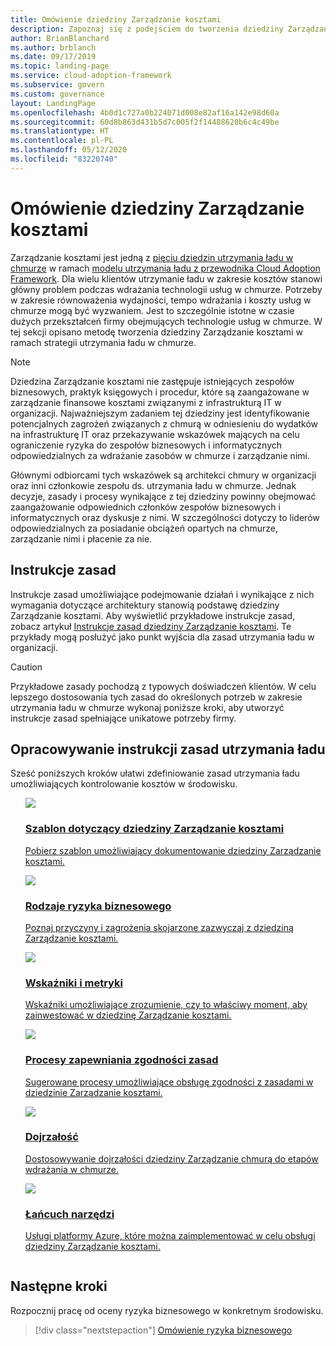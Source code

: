 ```yaml
---
title: Omówienie dziedziny Zarządzanie kosztami
description: Zapoznaj się z podejściem do tworzenia dziedziny Zarządzanie kosztami w ramach strategii utrzymania ładu w chmurze.
author: BrianBlanchard
ms.author: brblanch
ms.date: 09/17/2019
ms.topic: landing-page
ms.service: cloud-adoption-framework
ms.subservice: govern
ms.custom: governance
layout: LandingPage
ms.openlocfilehash: 4b0d1c727a0b224071d008e82af16a142e98d60a
ms.sourcegitcommit: 60d8b863d431b5d7c005f2f14488620b6c4c49be
ms.translationtype: HT
ms.contentlocale: pl-PL
ms.lasthandoff: 05/12/2020
ms.locfileid: "83220740"
---
```

# <a name="cost-management-discipline-overview"></a>Omówienie dziedziny Zarządzanie kosztami

Zarządzanie kosztami jest jedną z [pięciu dziedzin utrzymania ładu w chmurze](../governance-disciplines.md) w ramach [modelu utrzymania ładu z przewodnika Cloud Adoption Framework](../index.md). Dla wielu klientów utrzymanie ładu w zakresie kosztów stanowi główny problem podczas wdrażania technologii usług w chmurze. Potrzeby w zakresie równoważenia wydajności, tempo wdrażania i koszty usług w chmurze mogą być wyzwaniem. Jest to szczególnie istotne w czasie dużych przekształceń firmy obejmujących technologie usług w chmurze. W tej sekcji opisano metodę tworzenia dziedziny Zarządzanie kosztami w ramach strategii utrzymania ładu w chmurze.

> [!NOTE]
> Dziedzina Zarządzanie kosztami nie zastępuje istniejących zespołów biznesowych, praktyk księgowych i procedur, które są zaangażowane w zarządzanie finansowe kosztami związanymi z infrastrukturą IT w organizacji. Najważniejszym zadaniem tej dziedziny jest identyfikowanie potencjalnych zagrożeń związanych z chmurą w odniesieniu do wydatków na infrastrukturę IT oraz przekazywanie wskazówek mających na celu ograniczenie ryzyka do zespołów biznesowych i informatycznych odpowiedzialnych za wdrażanie zasobów w chmurze i zarządzanie nimi.

Głównymi odbiorcami tych wskazówek są architekci chmury w organizacji oraz inni członkowie zespołu ds. utrzymania ładu w chmurze. Jednak decyzje, zasady i procesy wynikające z tej dziedziny powinny obejmować zaangażowanie odpowiednich członków zespołów biznesowych i informatycznych oraz dyskusje z nimi. W szczególności dotyczy to liderów odpowiedzialnych za posiadanie obciążeń opartych na chmurze, zarządzanie nimi i płacenie za nie.

## <a name="policy-statements"></a>Instrukcje zasad

Instrukcje zasad umożliwiające podejmowanie działań i wynikające z nich wymagania dotyczące architektury stanowią podstawę dziedziny Zarządzanie kosztami. Aby wyświetlić przykładowe instrukcje zasad, zobacz artykuł [Instrukcje zasad dziedziny Zarządzanie kosztami](./policy-statements.md). Te przykłady mogą posłużyć jako punkt wyjścia dla zasad utrzymania ładu w organizacji.

> [!CAUTION]
> Przykładowe zasady pochodzą z typowych doświadczeń klientów. W celu lepszego dostosowania tych zasad do określonych potrzeb w zakresie utrzymania ładu w chmurze wykonaj poniższe kroki, aby utworzyć instrukcje zasad spełniające unikatowe potrzeby firmy.

## <a name="develop-governance-policy-statements"></a>Opracowywanie instrukcji zasad utrzymania ładu

Sześć poniższych kroków ułatwi zdefiniowanie zasad utrzymania ładu umożliwiających kontrolowanie kosztów w środowisku.

<!-- markdownlint-disable MD033 -->

<ul class="panelContent cardsE">
<li style="display: flex; flex-direction: column;">
    <a href="./template.md">
        <div class="cardSize">
            <div class="cardPadding" >
                <div class="card" >
                    <div class="cardImageOuter">
                        <div class="cardImage">
                            <img src="../../_images/govern/process-template.png" class="x-hidden-focus"/>
                        </div>
                    </div>
                    <div class="cardText" style="padding-left:0px;">
                        <h3>Szablon dotyczący dziedziny Zarządzanie kosztami</h3>
                        <p class="x-hidden-focus">Pobierz szablon umożliwiający dokumentowanie dziedziny Zarządzanie kosztami.</p>
                    </div>
                </div>
            </div>
        </div>
    </a>
</li>
<li style="display: flex; flex-direction: column;">
    <a href="./business-risks.md">
        <div class="cardSize">
            <div class="cardPadding" >
                <div class="card" >
                    <div class="cardImageOuter">
                        <div class="cardImage">
                            <img src="../../_images/govern/process-risks.png" class="x-hidden-focus"/>
                        </div>
                    </div>
                    <div class="cardText" style="padding-left:0px;">
                        <h3>Rodzaje ryzyka biznesowego</h3>
                        <p class="x-hidden-focus">Poznaj przyczyny i zagrożenia skojarzone zazwyczaj z dziedziną Zarządzanie kosztami.</p>
                    </div>
                </div>
            </div>
        </div>
    </a>
</li>
<li style="display: flex; flex-direction: column;">
    <a href="./metrics-tolerance.md">
        <div class="cardSize">
            <div class="cardPadding" >
                <div class="card" >
                    <div class="cardImageOuter">
                        <div class="cardImage">
                            <img src="../../_images/govern/process-metrics.png" class="x-hidden-focus"/>
                        </div>
                    </div>
                    <div class="cardText" style="padding-left:0px;">
                        <h3>Wskaźniki i metryki</h3>
                        <p class="x-hidden-focus">Wskaźniki umożliwiające zrozumienie, czy to właściwy moment, aby zainwestować w dziedzinę Zarządzanie kosztami.</p>
                    </div>
                </div>
            </div>
        </div>
    </a>
</li>
<li style="display: flex; flex-direction: column;">
    <a href="./compliance-processes.md">
        <div class="cardSize">
            <div class="cardPadding" >
                <div class="card" >
                    <div class="cardImageOuter">
                        <div class="cardImage">
                            <img src="../../_images/govern/process-enforce.png" class="x-hidden-focus"/>
                        </div>
                    </div>
                    <div class="cardText" style="padding-left:0px;">
                        <h3>Procesy zapewniania zgodności zasad</h3>
                        <p class="x-hidden-focus">Sugerowane procesy umożliwiające obsługę zgodności z zasadami w dziedzinie Zarządzanie kosztami.</p>
                    </div>
                </div>
            </div>
        </div>
    </a>
</li>
<li style="display: flex; flex-direction: column;">
    <a href="./discipline-improvement.md">
        <div class="cardSize">
            <div class="cardPadding" >
                <div class="card" >
                    <div class="cardImageOuter">
                        <div class="cardImage">
                            <img src="../../_images/govern/process-maturity.png" class="x-hidden-focus"/>
                        </div>
                    </div>
                    <div class="cardText" style="padding-left:0px;">
                        <h3>Dojrzałość</h3>
                        <p class="x-hidden-focus">Dostosowywanie dojrzałości dziedziny Zarządzanie chmurą do etapów wdrażania w chmurze.</p>
                    </div>
                </div>
            </div>
        </div>
    </a>
</li>
<li style="display: flex; flex-direction: column;">
    <a href="./toolchain.md">
        <div class="cardSize">
            <div class="cardPadding" >
                <div class="card" >
                    <div class="cardImageOuter">
                        <div class="cardImage">
                            <img src="../../_images/govern/process-toolchain.png" class="x-hidden-focus"/>
                        </div>
                    </div>
                    <div class="cardText" style="padding-left:0px;">
                        <h3>Łańcuch narzędzi</h3>
                        <p class="x-hidden-focus">Usługi platformy Azure, które można zaimplementować w celu obsługi dziedziny Zarządzanie kosztami.</p>
                    </div>
                </div>
            </div>
        </div>
    </a>
</li>
</ul>

## <a name="next-steps"></a>Następne kroki

Rozpocznij pracę od oceny ryzyka biznesowego w konkretnym środowisku.

> [!div class="nextstepaction"]
> [Omówienie ryzyka biznesowego](./business-risks.md)

<!-- markdownlint-enable MD033 -->
